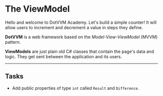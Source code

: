 ﻿---
Title: The ViewModel
CodeTask:
    Path: 10_viewmodel.csharp.csx
    Default: CounterViewModel_10.cs
    Correct: CounterViewModel_20.cs
---

# The ViewModel

Hello and welcome to DotVVM Academy. Let's build a simple counter! It will allow users to increment and decrement a value in steps they define.

__DotVVM__ is a web framework based on the _Model-View-ViewModel_ (MVVM) pattern.

__ViewModels__ are just plain old C# classes that contain the page's data and logic. They get sent between the application and its users.

---

## Tasks

- Add public properties of type `int` called `Result` and `Difference`.